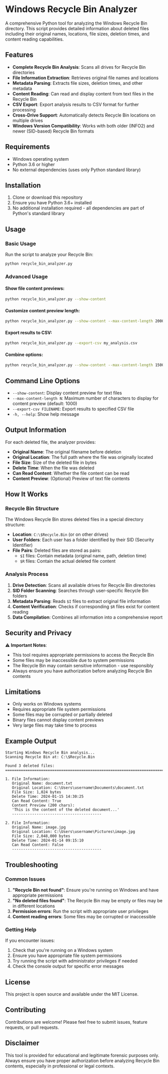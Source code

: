 # Windows Recycle Bin Analyzer

A comprehensive Python tool for analyzing the Windows Recycle Bin directory. This script provides detailed information about deleted files including their original names, locations, file sizes, deletion times, and content reading capabilities.

## Features

- **Complete Recycle Bin Analysis**: Scans all drives for Recycle Bin directories
- **File Information Extraction**: Retrieves original file names and locations
- **Metadata Parsing**: Extracts file sizes, deletion times, and other metadata
- **Content Reading**: Can read and display content from text files in the Recycle Bin
- **CSV Export**: Export analysis results to CSV format for further processing
- **Cross-Drive Support**: Automatically detects Recycle Bin locations on multiple drives
- **Windows Version Compatibility**: Works with both older (INFO2) and newer (SID-based) Recycle Bin formats

## Requirements

- Windows operating system
- Python 3.6 or higher
- No external dependencies (uses only Python standard library)

## Installation

1. Clone or download this repository
2. Ensure you have Python 3.6+ installed
3. No additional installation required - all dependencies are part of Python's standard library

## Usage

### Basic Usage

Run the script to analyze your Recycle Bin:

```bash
python recycle_bin_analyzer.py
```

### Advanced Usage

#### Show file content previews:
```bash
python recycle_bin_analyzer.py --show-content
```

#### Customize content preview length:
```bash
python recycle_bin_analyzer.py --show-content --max-content-length 2000
```

#### Export results to CSV:
```bash
python recycle_bin_analyzer.py --export-csv my_analysis.csv
```

#### Combine options:
```bash
python recycle_bin_analyzer.py --show-content --max-content-length 1500 --export-csv results.csv
```

## Command Line Options

- `--show-content`: Display content preview for text files
- `--max-content-length N`: Maximum number of characters to display for content preview (default: 1000)
- `--export-csv FILENAME`: Export results to specified CSV file
- `-h, --help`: Show help message

## Output Information

For each deleted file, the analyzer provides:

- **Original Name**: The original filename before deletion
- **Original Location**: The full path where the file was originally located
- **File Size**: Size of the deleted file in bytes
- **Delete Time**: When the file was deleted
- **Can Read Content**: Whether the file content can be read
- **Content Preview**: (Optional) Preview of text file contents

## How It Works

### Recycle Bin Structure

The Windows Recycle Bin stores deleted files in a special directory structure:

- **Location**: `C:\$Recycle.Bin` (or on other drives)
- **User Folders**: Each user has a folder identified by their SID (Security Identifier)
- **File Pairs**: Deleted files are stored as pairs:
  - `$I` files: Contain metadata (original name, path, deletion time)
  - `$R` files: Contain the actual deleted file content

### Analysis Process

1. **Drive Detection**: Scans all available drives for Recycle Bin directories
2. **SID Folder Scanning**: Searches through user-specific Recycle Bin folders
3. **Metadata Parsing**: Reads `$I` files to extract original file information
4. **Content Verification**: Checks if corresponding `$R` files exist for content reading
5. **Data Compilation**: Combines all information into a comprehensive report

## Security and Privacy

⚠️ **Important Notes**:

- This tool requires appropriate permissions to access the Recycle Bin
- Some files may be inaccessible due to system permissions
- The Recycle Bin may contain sensitive information - use responsibly
- Always ensure you have authorization before analyzing Recycle Bin contents

## Limitations

- Only works on Windows systems
- Requires appropriate file system permissions
- Some files may be corrupted or partially deleted
- Binary files cannot display content previews
- Very large files may take time to process

## Example Output

```
Starting Windows Recycle Bin analysis...
Scanning Recycle Bin at: C:\$Recycle.Bin

Found 3 deleted files:
================================================================================

1. File Information:
   Original Name: document.txt
   Original Location: C:\Users\username\Documents\document.txt
   File Size: 1,024 bytes
   Delete Time: 2024-01-15 14:30:25
   Can Read Content: True
   Content Preview (200 chars):
   'This is the content of the deleted document...'
   ----------------------------------------

2. File Information:
   Original Name: image.jpg
   Original Location: C:\Users\username\Pictures\image.jpg
   File Size: 2,048,000 bytes
   Delete Time: 2024-01-14 09:15:10
   Can Read Content: False
   ----------------------------------------
```

## Troubleshooting

### Common Issues

1. **"Recycle Bin not found"**: Ensure you're running on Windows and have appropriate permissions
2. **"No deleted files found"**: The Recycle Bin may be empty or files may be in different locations
3. **Permission errors**: Run the script with appropriate user privileges
4. **Content reading errors**: Some files may be corrupted or inaccessible

### Getting Help

If you encounter issues:

1. Check that you're running on a Windows system
2. Ensure you have appropriate file system permissions
3. Try running the script with administrator privileges if needed
4. Check the console output for specific error messages

## License

This project is open source and available under the MIT License.

## Contributing

Contributions are welcome! Please feel free to submit issues, feature requests, or pull requests.

## Disclaimer

This tool is provided for educational and legitimate forensic purposes only. Always ensure you have proper authorization before analyzing Recycle Bin contents, especially in professional or legal contexts. 